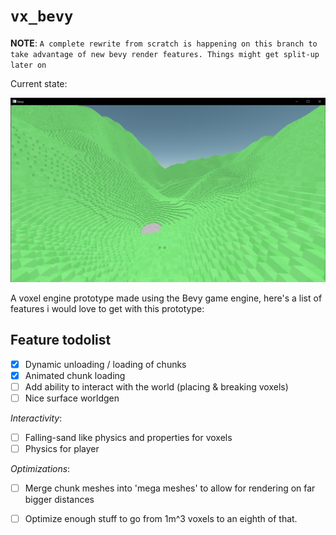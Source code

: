 # `vx_bevy`

**NOTE**: `A complete rewrite from scratch is happening on this branch to take advantage of new bevy render features. Things might get split-up later on`

Current state:

![assets/screenshots/screenshot.png](assets/screenshots/screenshot.png)

A voxel engine prototype made using the Bevy game engine, here's a list of features i would love to get with this prototype:

## Feature todolist
- [x] Dynamic unloading / loading of chunks
- [x] Animated chunk loading
- [ ] Add ability to interact with the world (placing & breaking voxels)
- [ ] Nice surface worldgen 

_Interactivity_:
- [ ] Falling-sand like physics and properties for voxels
- [ ] Physics for player

_Optimizations_:

- [ ] Merge chunk meshes into 'mega meshes' to allow for rendering on far bigger distances
- [ ] Optimize enough stuff to go from 1m^3 voxels to an eighth of that.

